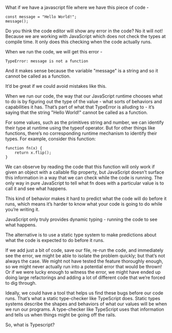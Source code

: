 What if we have a javascript file where we have this piece of code - 
    
    const message = "Hello World!";
    message();

Do you think the code editor will show any error in the code? No it will not! Because we are working with JavaScript which does not check the types at compile time. It only does this checking when the code actually runs.

When we run the code, we will get this error - 

    TypeError: message is not a function

And it makes sense because the variable "message" is a string and so it cannot be called as a function.

It’d be great if we could avoid mistakes like this.

When we run our code, the way that our JavaScript runtime chooses what to do is by figuring out the type of the value - what sorts of behaviors and capabilities it has. That’s part of what that TypeError is alluding to - it’s saying that the string "Hello World!" cannot be called as a function.

For some values, such as the primitives string and number, we can identify their type at runtime using the typeof operator. But for other things like functions, there’s no corresponding runtime mechanism to identify their types. For example, consider this function:


    function fn(x) {
        return x.flip();
    }

We can observe by reading the code that this function will only work if given an object with a callable flip property, but JavaScript doesn’t surface this information in a way that we can check while the code is running. The only way in pure JavaScript to tell what fn does with a particular value is to call it and see what happens.

This kind of behavior makes it hard to predict what the code will do before it runs, which means it’s harder to know what your code is going to do while you’re writing it.

JavaScript only truly provides dynamic typing - running the code to see what happens.

The alternative is to use a static type system to make predictions about what the code is expected to do before it runs.

If we add just a bit of code, save our file, re-run the code, and immediately see the error, we might be able to isolate the problem quickly; but that’s not always the case. We might not have tested the feature thoroughly enough, so we might never actually run into a potential error that would be thrown! Or if we were lucky enough to witness the error, we might have ended up doing large refactorings and adding a lot of different code that we’re forced to dig through.

Ideally, we could have a tool that helps us find these bugs before our code runs. That’s what a static type-checker like TypeScript does. Static types systems describe the shapes and behaviors of what our values will be when we run our programs. A type-checker like TypeScript uses that information and tells us when things might be going off the rails.

So, what is Typescript?